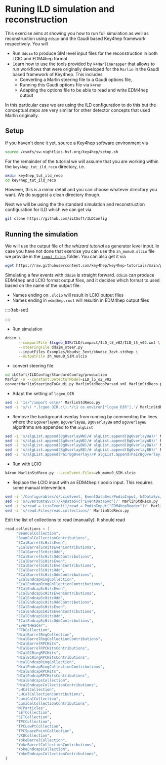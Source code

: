 # Runing ILD simulation and reconstruction

This exercise aims at showing you how to run full simulation as well as
reconstruction using `ddsim` and the Gaudi based Key4hep framework respectively.
You will
- Run `ddsim` to produce SIM level input files for the reconstruction in both
  LCIO and EDM4hep format
- Learn how to use the tools provided by `k4MarlinWrapper` that allows to run
  workflows that were originally developed for the `Marlin` in the Gaudi based
  framework of Key4hep. This includes
  - Converting a Marlin steering file to a Gaudi options file,
  - Running this Gaudi options file via `k4run`
  - Adapting the options file to be able to read and write EDM4hep output

In this particular case we are using the ILD configuration to do this but the
conceptual steps are very similar for other detector concepts that used Marlin
originally. 

## Setup
If you haven't done it yet, source a Key4hep software environment via

```bash
source /cvmfs/sw-nightlies.hsf.org/key4hep/setup.sh
```

For the remainder of the tutorial we will assume that you are working within the
`key4hep_tut_ild_reco` directory, i.e. 

```bash 
mkdir key4hep_tut_ild_reco
cd key4hep_tut_ild_reco 
``` 

However, this is a minor detail and you can choose whatever directory you want.
We do suggest a clean directory though.

Next we will be using the the standard simulation and reconstruction
configuration for ILD which we can get via

```bash
git clone https://github.com/iLCSoft/ILDConfig
```

## Running the simulation

We will use the output file of *the whizard tutorial* as generator level input.
In case you have not done that exercise you can use the `zh_mumu0.slcio` file we
provide in the [`input_files`](./input_files) folder. You can also get it via

```bash
wget https://raw.githubusercontent.com/key4hep/key4hep-tutorials/main/gaudi_ild_reco/input_files/zh_mumu0.slcio
```

Simulating a few events with `ddsim` is straight forward. `ddsim` can produce
EDM4hep and LCIO format output files, and it decides which format to used based
on the name of the output file:
- Names ending on `.slcio` will result in LCIO output files
- Names ending in `edm4hep.root` will resultin in EDM4hep output files

::::{tab-set}

::::

- Run simulation
``` bash
ddsim \
      --compactFile $lcgeo_DIR/ILD/compact/ILD_l5_v02/ILD_l5_v02.xml \
      --steeringFile ddsim_steer.py
      --inputFiles Examples/bbudsc_3evt/bbudsc_3evt.stdhep \
      --outputFile zh_mumu0_SIM.slcio
```

- convert steering file
```bash
cd iLCSoft/ILDConfig/StandardConfig/production
Marlin -n --constant.DetectorModel=ILD_l5_o2_v02
convertMarlinSteeringToGaudi.py MarlinStdRecoParsed.xml MarlinStdReco.py
```


- Adapt the setting of `lcgeo_DIR`

```bash
sed -i '1s/^/import os\n/' MarlinStdReco.py
sed -i 's/\( *.lcgeo_DIR.:\).*/\1 os.environ["lcgeo_DIR"],'/ MarlinStdReco.py
```

- Remove the background overlay from running by commenting the lines where the
  `BgOverlayWW`, `BgOverlayBB`, `BgOverlayBW` and `BgOverlayWB` algorithms are
  appended to the `algList`

``` bash
sed -i 's/algList.append(BgOverlayWW)/# algList.append(BgOverlayWW)/' MarlinStdReco.py
sed -i 's/algList.append(BgOverlayWB)/# algList.append(BgOverlayWB)/' MarlinStdReco.py
sed -i 's/algList.append(BgOverlayBW)/# algList.append(BgOverlayBW)/' MarlinStdReco.py
sed -i 's/algList.append(BgOverlayBB)/# algList.append(BgOverlayBB)/' MarlinStdReco.py
sed -i 's/algList.append(PairBgOverlay)/# algList.append(PairBgOverlay)/' MarlinStdReco.py
```

- Run with LCIO

```bash
k4run MarlinStdReco.py --LcioEvent.Files=zh_mumu0_SIM.slcio
```


- Replace the LCIO input with an EDM4hep / podio input. This requires some
  manual intervention.

```bash
sed -i '/Configurables/s/LcioEvent, EventDataSvc/PodioInput, k4DataSvc/' MarlinStdReco.py
sed -i 's/EventDataSvc()/k4DataSvc("EventDataSvc")/' MarlinStdReco.py
sed -i 's/read = LcioEvent()/read = PodioInput("EDM4hepReader")/' MarlinStdReco.py
sed -i 's/read.Files/read.collections/' MarlinStdReco.py
```

Edit the list of collections to read (manually). It should read

```python
read.collections = [
     "BeamCalCollection",
     "BeamCalCollectionContributions",
     "ECalBarrelScHitsEven",
     "ECalBarrelScHitsEvenContributions",
     "ECalBarrelScHitsOdd",
     "ECalBarrelScHitsOddContributions",
     "ECalBarrelSiHitsEven",
     "ECalBarrelSiHitsEvenContributions",
     "ECalBarrelSiHitsOdd",
     "ECalBarrelSiHitsOddContributions",
     "EcalEndcapRingCollection",
     "EcalEndcapRingCollectionContributions",
     "ECalEndcapScHitsEven",
     "ECalEndcapScHitsEvenContributions",
     "ECalEndcapScHitsOdd",
     "ECalEndcapScHitsOddContributions",
     "ECalEndcapSiHitsEven",
     "ECalEndcapSiHitsEvenContributions",
     "ECalEndcapSiHitsOdd",
     "ECalEndcapSiHitsOddContributions",
     "EventHeader",
     "FTDCollection",
     "HcalBarrelRegCollection",
     "HcalBarrelRegCollectionContributions",
     "HCalBarrelRPCHits",
     "HCalBarrelRPCHitsContributions",
     "HCalECRingRPCHits",
     "HCalECRingRPCHitsContributions",
     "HcalEndcapRingCollection",
     "HcalEndcapRingCollectionContributions",
     "HCalEndcapRPCHits",
     "HCalEndcapRPCHitsContributions",
     "HcalEndcapsCollection",
     "HcalEndcapsCollectionContributions",
     "LHCalCollection",
     "LHCalCollectionContributions",
     "LumiCalCollection",
     "LumiCalCollectionContributions",
     "MCParticles",
     "SETCollection",
     "SITCollection",
     "TPCCollection",
     "TPCLowPtCollection",
     "TPCSpacePointCollection",
     "VXDCollection",
     "YokeBarrelCollection",
     "YokeBarrelCollectionContributions",
     "YokeEndcapsCollection",
     "YokeEndcapsCollectionContributions",
]
```

